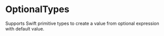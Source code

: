 # OptionalTypes
Supports Swift primitive types to create a value from optional expression with default value.
